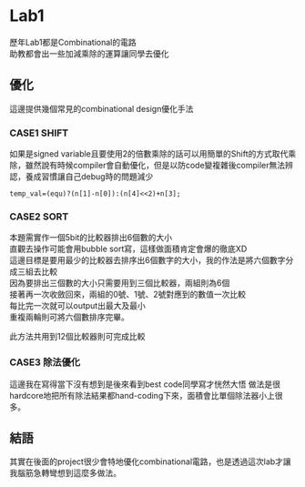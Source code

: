 # Lab1
歷年Lab1都是Combinational的電路  
助教都會出一些加減乘除的運算讓同學去優化  

## 優化
這邊提供幾個常見的combinational design優化手法  
### CASE1 SHIFT
如果是signed variable且要使用2的倍數乘除的話可以用簡單的Shift的方式取代乘除，雖然說有時候compiler會自動優化，但是以防code變複雜後compiler無法辨認，養成習慣讓自己debug時的問題減少
```
temp_val=(equ)?(n[1]-n[0]):(n[4]<<2)+n[3];
```

### CASE2 SORT
本題需實作一個5bit的比較器排出6個數的大小  
直觀去操作可能會用bubble sort寫，這樣做面積肯定會爆的徹底XD  
這邊目標是要用最少的比較器去排序出6個數字的大小，我的作法是將六個數字分成三組去比較  
因為要排出三個數的大小只需要用到三個比較器，兩組則為6個  
接著再一次收斂回來，兩組的0號、1號、2號對應到的數值一次比較  
每比完一次就可以output出最大及最小  
重複兩輪則可將六個數排序完畢。

此方法共用到12個比較器則可完成比較

### CASE3 除法優化
這邊我在寫得當下沒有想到是後來看到best code同學寫才恍然大悟
做法是很hardcore地把所有除法結果都hand-coding下來，面積會比單個除法器小上很多。


## 結語
其實在後面的project很少會特地優化combinational電路，也是透過這次lab才讓我腦筋急轉彎想到這麼多做法。